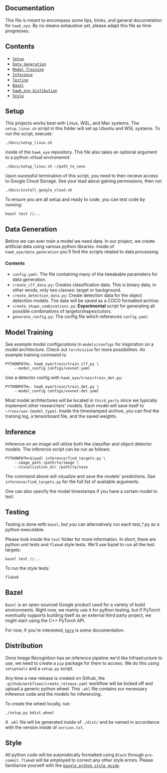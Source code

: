 ## Documentation
This file is meant to encompass some tips, tricks, and general documetation for
`hawk_eye`. By no means exhaustive yet, please adapt this file as time progresses.


## Contents

* [`Setup`](#setup)
* [`Data Generation`](#data-generation)
* [`Model Training`](#model-training)
* [`Inference`](#inference)
* [`Testing`](#testing)
* [`Bazel`](#bazel)
* [`hawk_eye Distibution`](#distribution)
* [`Style`](#style)

## Setup
This projects works best with Linux, WSL, and Mac systems. The `setup_linux.sh` script
in this folder will set up Ubuntu and WSL systems. To run the script, execute:

```
./docs/setup_linux.sh
```

inside of the `hawk_eye` repository. This file also takes an optional argument to a python
virtual environemnt:

```
./docs/setup_linux.sh ~/path_to_venv
```

Upon sucessful termination of this script, you need to then recieve access to Google
Cloud Storage. See your lead about gaining permissions, then run

```
./docs/install_google_cloud.sh
```

To ensure you are all setup and ready to code, you can test code by running:

```
bazel test //...
```

## Data Generation

Before we can ever train a model we need data. In our project, we create artificial data
using various python libraries. Inside of `hawk_eye/data_generation` you'll find the
scripts related to data processing.

#### Contents
* `config.yaml`: The file containing many of the tweakable parameters for data
generation.
* `create_clf_data.py`: Creates classification data. This is binary data, in other words,
only two classes: target or background.
* `create_detection_data.py`: Create detection data for the object detection models.
The data will be saved as a COCO formatted archive.
* `create_shape_combinations.py`: **Experimental** script for generating all possible combinations of targets/shapes/colors.
* `generate_config.py`: The config file which references `config.yaml`.

## Model Training

See example model configurations in `models/configs` for inspiration on a model
architecture. Check out `torchvision` for more possibilities. An example
training command is:

```
PYTHONPATH=. hawk_eye/train/train_clf.py \
    --model_config configs/vovnet.yaml
```

Use a detector config with `hawk_eye/train/train_det.py`:

```
PYTHONPATH=. hawk_eye/train/train_det.py \
    --model_config configs/vovnet-det.yaml
```

Most model architectures will be located in `third_party` since we typically implement
other researchers' models. Each model will save itself to `~/runs/uav-{model_type}`.
Inside the timestamped archive, you can find the training log, a tensorboard file, and
the saved weights.

## Inference

Inference on an image will utilize both the classifier and object detector models.
The inference script can be run as follows:

```
PYTHONPATH=$(pwd) inference/find_targets.py \
    --image_path /path/to/image \
    --visualization_dir /path/to/save
```
The command above will visualize and save the models' predictions. See
`inference/find_targets.py` for the full list of available arguments.

One can also specify the model timestamps if you have a certain model to test.

## Testing

Testing is done with `bazel`, but you can alternatively run each test_*.py as a python
executable.

Please look inside the `test` folder for more information. In short, there are python
unit tests and `flake8` style tests. We'll use bazel to run all the test targets:

```
bazel test //...
```

To run the style tests:

```
flake8
```

## Bazel

`Bazel` is an open-sourced Google product used for a variety of build environments. Right
now, we mainly use it for python testing, but if PyTorch eventually supports building
itself as an external third party project, we might start using the C++ PyTorch API.

For now, if you're interested,
[`here`](https://docs.bazel.build/versions/master/user-manual.html)
is some documentation.

## Distribution

Once Image Recognition has an inference pipeline we'd like Infrastructure to use, we need
to create a `pip` package for them to access. We do this using `setuptools` and a
`setup.py` script.

Any time a new release is created on Github, the `.github/workflows/create_release.yaml`
workflow will be kicked off and upload a generic python wheel. This `.whl` file contains
our necessary inference code and the models for inferencing.

To create the wheel locally, run:

```
./setup.py bdist_wheel
```

A `.whl` file will be generated inside of `./dist/` and be named in accordance with the
version inside of `version.txt`.

## Style

All python code will be automatically formatted using `Black` through `pre-commit`.
`flake8` will be employed to correct any other style errors. Please familiarize yourself
with the [`Google python style guide`](https://google.github.io/styleguide/pyguide.html).
